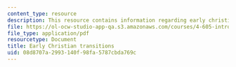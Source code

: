 ```yaml
---
content_type: resource
description: This resource contains information regarding early christian transitions.
file: https://ol-ocw-studio-app-qa.s3.amazonaws.com/courses/4-605-introduction-to-the-history-and-theory-of-architecture-spring-2012/08d8707a2993140f98fa5787cbda769c_MIT4_605S12_lec16.pdf
file_type: application/pdf
resourcetype: Document
title: Early Christian transitions
uid: 08d8707a-2993-140f-98fa-5787cbda769c
---
```

